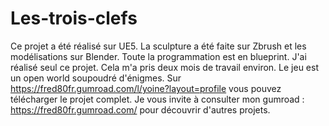 # Les-trois-clefs
Ce projet a été réalisé sur UE5. La sculpture a été faite sur Zbrush et les modélisations sur Blender. Toute la programmation est en blueprint. J'ai réalisé seul ce projet. Cela m'a pris deux mois de travail environ. Le jeu est un open world soupoudré d'énigmes. Sur 
https://fred80fr.gumroad.com/l/yoine?layout=profile vous pouvez télécharger le projet complet. Je vous invite à consulter mon gumroad : https://fred80fr.gumroad.com/ pour découvrir d'autres projets. 